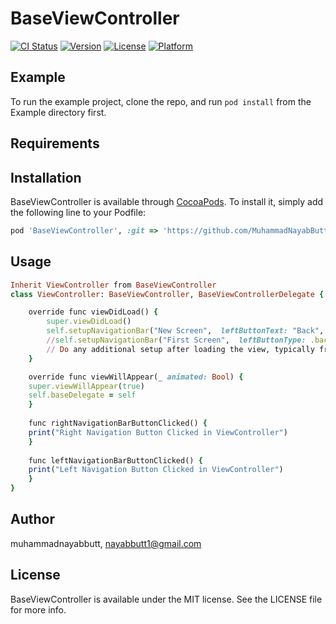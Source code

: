 # BaseViewController

[![CI Status](https://img.shields.io/travis/muhammadnayabbutt/BaseViewController.svg?style=flat)](https://travis-ci.org/muhammadnayabbutt/BaseViewController)
[![Version](https://img.shields.io/cocoapods/v/BaseViewController.svg?style=flat)](https://cocoapods.org/pods/BaseViewController)
[![License](https://img.shields.io/cocoapods/l/BaseViewController.svg?style=flat)](https://cocoapods.org/pods/BaseViewController)
[![Platform](https://img.shields.io/cocoapods/p/BaseViewController.svg?style=flat)](https://cocoapods.org/pods/BaseViewController)

## Example

To run the example project, clone the repo, and run `pod install` from the Example directory first.

## Requirements

## Installation

BaseViewController is available through [CocoaPods](https://cocoapods.org). To install
it, simply add the following line to your Podfile:

```ruby
pod 'BaseViewController', :git => 'https://github.com/MuhammadNayabButt/BaseViewController.git'
```
## Usage
```ruby
Inherit ViewController from BaseViewController
class ViewController: BaseViewController, BaseViewControllerDelegate {

    override func viewDidLoad() {
        super.viewDidLoad()
        self.setupNavigationBar("New Screen",  leftButtonText: "Back", rightButtonText: "Next")
        //self.setupNavigationBar("First Screen",  leftButtonType: .back,rightButtonType: .settings)
        // Do any additional setup after loading the view, typically from a nib.
    }

    override func viewWillAppear(_ animated: Bool) {
    super.viewWillAppear(true)
    self.baseDelegate = self
    }
    
    func rightNavigationBarButtonClicked() {
    print("Right Navigation Button Clicked in ViewController")
    }
    
    func leftNavigationBarButtonClicked() {
    print("Left Navigation Button Clicked in ViewController")
    }
}

```
## Author

muhammadnayabbutt, nayabbutt1@gmail.com

## License

BaseViewController is available under the MIT license. See the LICENSE file for more info.
